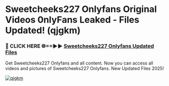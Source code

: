 # Sweetcheeks227 Onlyfans Original Videos 0nlyFans Leaked - Files Updated! (qjgkm)

<h3>🔴 CLICK HERE 🌐==►► <a href="https://tinyurl.com/ehrbuxhb" rel="nofollow">Sweetcheeks227 Onlyfans Updated Files</a></h3>

Get Sweetcheeks227 Onlyfans and all content. Now you can access all videos and pictures of Sweetcheeks227 Onlyfans. New Updated Files 2025!

[![qjgkm](https://i.imgur.com/lVYEuWS.gif)](https://tinyurl.com/ehrbuxhb)
